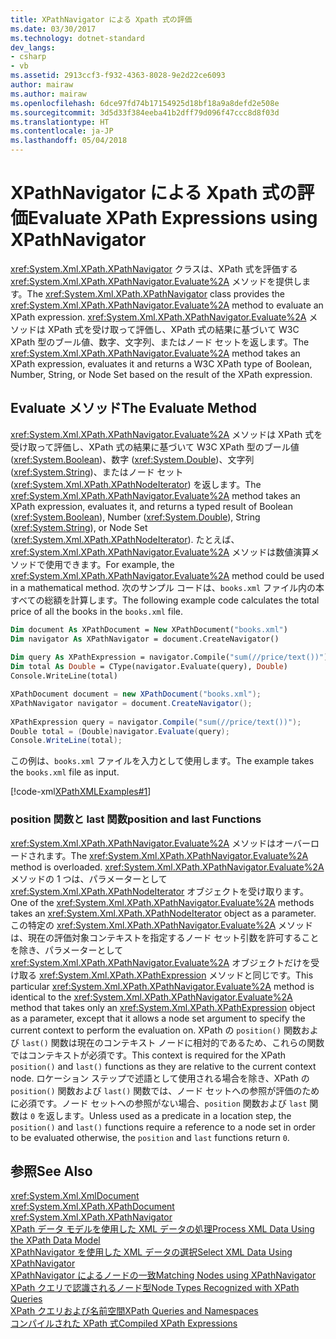 ```yaml
---
title: XPathNavigator による Xpath 式の評価
ms.date: 03/30/2017
ms.technology: dotnet-standard
dev_langs:
- csharp
- vb
ms.assetid: 2913ccf3-f932-4363-8028-9e2d22ce6093
author: mairaw
ms.author: mairaw
ms.openlocfilehash: 6dce97fd74b17154925d18bf18a9a8defd2e508e
ms.sourcegitcommit: 3d5d33f384eeba41b2dff79d096f47ccc8d8f03d
ms.translationtype: HT
ms.contentlocale: ja-JP
ms.lasthandoff: 05/04/2018
---
```

# <a name="evaluate-xpath-expressions-using-xpathnavigator"></a><span data-ttu-id="41153-102">XPathNavigator による Xpath 式の評価</span><span class="sxs-lookup"><span data-stu-id="41153-102">Evaluate XPath Expressions using XPathNavigator</span></span>
<span data-ttu-id="41153-103"><xref:System.Xml.XPath.XPathNavigator> クラスは、XPath 式を評価する <xref:System.Xml.XPath.XPathNavigator.Evaluate%2A> メソッドを提供します。</span><span class="sxs-lookup"><span data-stu-id="41153-103">The <xref:System.Xml.XPath.XPathNavigator> class provides the <xref:System.Xml.XPath.XPathNavigator.Evaluate%2A> method to evaluate an XPath expression.</span></span> <span data-ttu-id="41153-104"><xref:System.Xml.XPath.XPathNavigator.Evaluate%2A> メソッドは XPath 式を受け取って評価し、XPath 式の結果に基づいて W3C XPath 型のブール値、数字、文字列、またはノード セットを返します。</span><span class="sxs-lookup"><span data-stu-id="41153-104">The <xref:System.Xml.XPath.XPathNavigator.Evaluate%2A> method takes an XPath expression, evaluates it and returns a W3C XPath type of Boolean, Number, String, or Node Set based on the result of the XPath expression.</span></span>  
  
## <a name="the-evaluate-method"></a><span data-ttu-id="41153-105">Evaluate メソッド</span><span class="sxs-lookup"><span data-stu-id="41153-105">The Evaluate Method</span></span>  
 <span data-ttu-id="41153-106"><xref:System.Xml.XPath.XPathNavigator.Evaluate%2A> メソッドは XPath 式を受け取って評価し、XPath 式の結果に基づいて W3C XPath 型のブール値 (<xref:System.Boolean>)、数字 (<xref:System.Double>)、文字列 (<xref:System.String>)、またはノード セット (<xref:System.Xml.XPath.XPathNodeIterator>) を返します。</span><span class="sxs-lookup"><span data-stu-id="41153-106">The <xref:System.Xml.XPath.XPathNavigator.Evaluate%2A> method takes an XPath expression, evaluates it, and returns a typed result of Boolean (<xref:System.Boolean>), Number (<xref:System.Double>), String (<xref:System.String>), or Node Set (<xref:System.Xml.XPath.XPathNodeIterator>).</span></span> <span data-ttu-id="41153-107">たとえば、<xref:System.Xml.XPath.XPathNavigator.Evaluate%2A> メソッドは数値演算メソッドで使用できます。</span><span class="sxs-lookup"><span data-stu-id="41153-107">For example, the <xref:System.Xml.XPath.XPathNavigator.Evaluate%2A> method could be used in a mathematical method.</span></span> <span data-ttu-id="41153-108">次のサンプル コードは、`books.xml` ファイル内の本すべての総額を計算します。</span><span class="sxs-lookup"><span data-stu-id="41153-108">The following example code calculates the total price of all the books in the `books.xml` file.</span></span>  
  
```vb  
Dim document As XPathDocument = New XPathDocument("books.xml")  
Dim navigator As XPathNavigator = document.CreateNavigator()  
  
Dim query As XPathExpression = navigator.Compile("sum(//price/text())")  
Dim total As Double = CType(navigator.Evaluate(query), Double)  
Console.WriteLine(total)  
```  
  
```csharp  
XPathDocument document = new XPathDocument("books.xml");  
XPathNavigator navigator = document.CreateNavigator();  
  
XPathExpression query = navigator.Compile("sum(//price/text())");  
Double total = (Double)navigator.Evaluate(query);  
Console.WriteLine(total);  
```  
  
 <span data-ttu-id="41153-109">この例は、`books.xml` ファイルを入力として使用します。</span><span class="sxs-lookup"><span data-stu-id="41153-109">The example takes the `books.xml` file as input.</span></span>  
  
 [!code-xml[XPathXMLExamples#1](../../../../samples/snippets/xml/VS_Snippets_Data/XPathXMLExamples/XML/books.xml#1)]  
  
### <a name="position-and-last-functions"></a><span data-ttu-id="41153-110">position 関数と last 関数</span><span class="sxs-lookup"><span data-stu-id="41153-110">position and last Functions</span></span>  
 <span data-ttu-id="41153-111"><xref:System.Xml.XPath.XPathNavigator.Evaluate%2A> メソッドはオーバーロードされます。</span><span class="sxs-lookup"><span data-stu-id="41153-111">The <xref:System.Xml.XPath.XPathNavigator.Evaluate%2A> method is overloaded.</span></span> <span data-ttu-id="41153-112"><xref:System.Xml.XPath.XPathNavigator.Evaluate%2A> メソッドの 1 つは、パラメーターとして <xref:System.Xml.XPath.XPathNodeIterator> オブジェクトを受け取ります。</span><span class="sxs-lookup"><span data-stu-id="41153-112">One of the <xref:System.Xml.XPath.XPathNavigator.Evaluate%2A> methods takes an <xref:System.Xml.XPath.XPathNodeIterator> object as a parameter.</span></span> <span data-ttu-id="41153-113">この特定の <xref:System.Xml.XPath.XPathNavigator.Evaluate%2A> メソッドは、現在の評価対象コンテキストを指定するノード セット引数を許可することを除き、パラメーターとして <xref:System.Xml.XPath.XPathNavigator.Evaluate%2A> オブジェクトだけを受け取る <xref:System.Xml.XPath.XPathExpression> メソッドと同じです。</span><span class="sxs-lookup"><span data-stu-id="41153-113">This particular <xref:System.Xml.XPath.XPathNavigator.Evaluate%2A> method is identical to the <xref:System.Xml.XPath.XPathNavigator.Evaluate%2A> method that takes only an <xref:System.Xml.XPath.XPathExpression> object as a parameter, except that it allows a node set argument to specify the current context to perform the evaluation on.</span></span> <span data-ttu-id="41153-114">XPath の `position()` 関数および `last()` 関数は現在のコンテキスト ノードに相対的であるため、これらの関数ではコンテキストが必須です。</span><span class="sxs-lookup"><span data-stu-id="41153-114">This context is required for the XPath `position()` and `last()` functions as they are relative to the current context node.</span></span> <span data-ttu-id="41153-115">ロケーション ステップで述語として使用される場合を除き、XPath の `position()` 関数および `last()` 関数では、ノード セットへの参照が評価のために必須です。ノード セットへの参照がない場合、`position` 関数および `last` 関数は `0` を返します。</span><span class="sxs-lookup"><span data-stu-id="41153-115">Unless used as a predicate in a location step, the `position()` and `last()` functions require a reference to a node set in order to be evaluated otherwise, the `position` and `last` functions return `0`.</span></span>  
  
## <a name="see-also"></a><span data-ttu-id="41153-116">参照</span><span class="sxs-lookup"><span data-stu-id="41153-116">See Also</span></span>  
 <xref:System.Xml.XmlDocument>  
 <xref:System.Xml.XPath.XPathDocument>  
 <xref:System.Xml.XPath.XPathNavigator>  
 [<span data-ttu-id="41153-117">XPath データ モデルを使用した XML データの処理</span><span class="sxs-lookup"><span data-stu-id="41153-117">Process XML Data Using the XPath Data Model</span></span>](../../../../docs/standard/data/xml/process-xml-data-using-the-xpath-data-model.md)  
 [<span data-ttu-id="41153-118">XPathNavigator を使用した XML データの選択</span><span class="sxs-lookup"><span data-stu-id="41153-118">Select XML Data Using XPathNavigator</span></span>](../../../../docs/standard/data/xml/select-xml-data-using-xpathnavigator.md)  
 [<span data-ttu-id="41153-119">XPathNavigator によるノードの一致</span><span class="sxs-lookup"><span data-stu-id="41153-119">Matching Nodes using XPathNavigator</span></span>](../../../../docs/standard/data/xml/matching-nodes-using-xpathnavigator.md)  
 [<span data-ttu-id="41153-120">XPath クエリで認識されるノード型</span><span class="sxs-lookup"><span data-stu-id="41153-120">Node Types Recognized with XPath Queries</span></span>](../../../../docs/standard/data/xml/node-types-recognized-with-xpath-queries.md)  
 [<span data-ttu-id="41153-121">XPath クエリおよび名前空間</span><span class="sxs-lookup"><span data-stu-id="41153-121">XPath Queries and Namespaces</span></span>](../../../../docs/standard/data/xml/xpath-queries-and-namespaces.md)  
 [<span data-ttu-id="41153-122">コンパイルされた XPath 式</span><span class="sxs-lookup"><span data-stu-id="41153-122">Compiled XPath Expressions</span></span>](../../../../docs/standard/data/xml/compiled-xpath-expressions.md)
